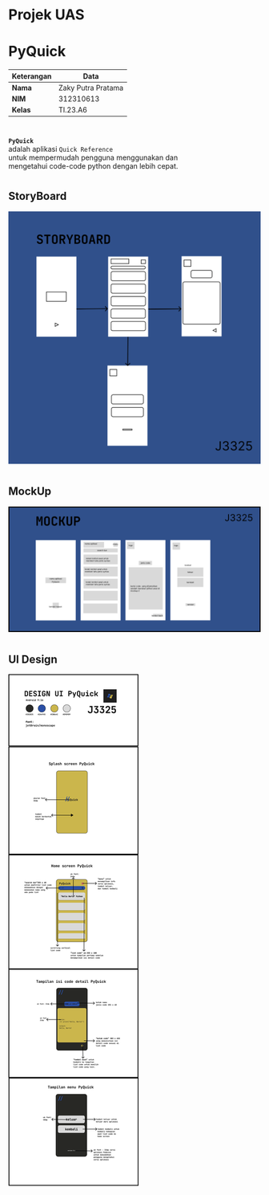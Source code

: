 # Projek UAS
# PyQuick
| Keterangan | Data                |
| ---------- | ------------------- |
| **Nama**   | Zaky Putra Pratama |
| **NIM**    | 312310613           |
| **Kelas**  | TI.23.A6            |
#
**`PyQuick`** <br>
adalah aplikasi `Quick Reference` <br>
untuk mempermudah pengguna menggunakan dan <br>
mengetahui code-code python dengan lebih cepat. <br>
#
## StoryBoard
![gambar](pyquickk/sb.png)
#
## MockUp
![gambar](pyquickk/mk.png)
#
## UI Design
![gambar](pyquickk/ui.png)
